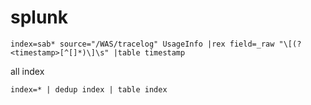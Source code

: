 # splunk
  `index=sab* source="/WAS/tracelog" UsageInfo
  |rex field=_raw "\[(?<timestamp>[^[]*)\]\s"
  |table timestamp`
 
 all index
 
 `index=* | dedup index | table index`
